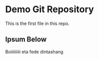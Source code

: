 # Demo Git Repository 

This is the first file in this repo. 

## Ipsum Below 

Boiiiiiiiii eta fede dintashang 